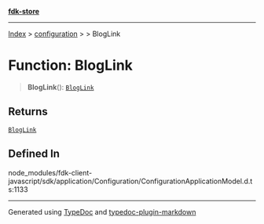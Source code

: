 [**fdk-store**](../../../README.md)
***

[Index](../../../API.md) > [configuration](../../README.md) > [<internal>](../README.md) > BlogLink

# Function: BlogLink

> **BlogLink**(): [`BlogLink`](../type-aliases/type-alias.BlogLink.md)

## Returns

[`BlogLink`](../type-aliases/type-alias.BlogLink.md)

## Defined In

node\_modules/fdk-client-javascript/sdk/application/Configuration/ConfigurationApplicationModel.d.ts:1133

***
Generated using [TypeDoc](https://typedoc.org/) and [typedoc-plugin-markdown](https://www.npmjs.com/package/typedoc-plugin-markdown)
